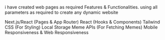 
i have created web pages as required Features & Functionalities.
using all parameters as required to create any dynamic website

Next.js/React (Pages & App Router)
React (Hooks & Components)
Tailwind CSS (For Styling)
Local Storage 
Meme APIs (For Fetching Memes)
Mobile Responsiveness & Web Responsiveness 

